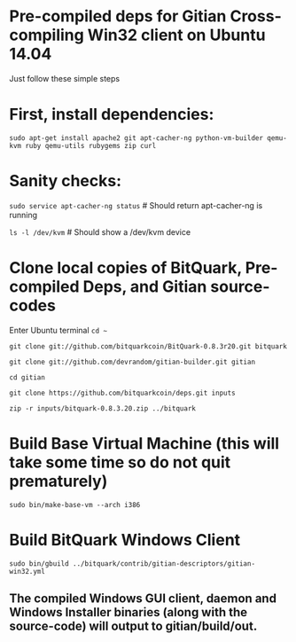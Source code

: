 # Pre-compiled deps for Gitian Cross-compiling Win32 client on Ubuntu 14.04
Just follow these simple steps 

# First, install dependencies:
`sudo apt-get install apache2 git apt-cacher-ng python-vm-builder qemu-kvm ruby qemu-utils rubygems zip curl`

# Sanity checks:
`sudo service apt-cacher-ng status` # Should return apt-cacher-ng is running

`ls -l /dev/kvm` # Should show a /dev/kvm device

# Clone local copies of BitQuark, Pre-compiled Deps, and Gitian source-codes
Enter Ubuntu terminal
`cd ~`

`git clone git://github.com/bitquarkcoin/BitQuark-0.8.3r20.git bitquark`

`git clone git://github.com/devrandom/gitian-builder.git gitian`

`cd gitian`

`git clone https://github.com/bitquarkcoin/deps.git inputs`

`zip -r inputs/bitquark-0.8.3.20.zip ../bitquark`

# Build Base Virtual Machine (this will take some time so do not quit prematurely)
`sudo bin/make-base-vm --arch i386`

# Build BitQuark Windows Client
`sudo bin/gbuild ../bitquark/contrib/gitian-descriptors/gitian-win32.yml`

## The compiled Windows GUI client, daemon and Windows Installer binaries (along with the source-code) will output to gitian/build/out.
